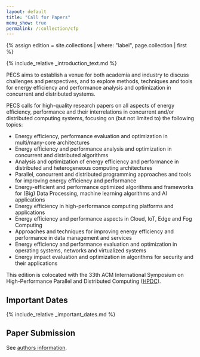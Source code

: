```yaml
---
layout: default
title: "Call for Papers"
menu_show: true
permalink: /:collection/cfp
---
```


{% assign edition = site.collections | where: "label", page.collection | first %}

{% include_relative _introduction_text.md %}

PECS aims to establish a venue for both academia and industry to discuss challenges and perspectives, and to explore methods, techniques and tools for energy efficiency and performance analysis and optimization in concurrent and distributed systems.

PECS calls for high-quality research papers on all aspects of energy efficiency, performance and their interrelations in concurrent and/or distributed computing systems, focusing on (but not limited to) the following topics:

-   Energy efficiency, performance evaluation and optimization in multi/many-core architectures
-   Energy efficiency and performance analysis and optimization in concurrent and distributed algorithms
-   Analysis and optimization of energy efficiency and performance in distributed and heterogeneous computing architectures
-   Parallel, concurrent and distributed programming approaches and tools for improving energy efficiency and performance
-   Energy-efficient and performance optimized algorithms and frameworks for (Big) Data Processing, machine learning algorithms and AI applications
-   Energy efficiency in high-performance computing platforms and applications
-   Energy efficiency and performance aspects in Cloud, IoT, Edge and Fog Computing
-   Approaches and techniques for improving energy efficiency and performance in data management and services
-   Energy efficiency and performance evaluation and optimization in operating systems, networks and virtualized systems
-   Energy impact evaluation and optimization in algorithms for security and their applications


This edition is colocated with the 33th ACM International Symposium on High-Performance Parallel and Distributed Computing ([HPDC](https://www.hpdc.org/2024/)).
## Important Dates

{% include_relative _important_dates.md %}

## Paper Submission

See [authors information](authors).
